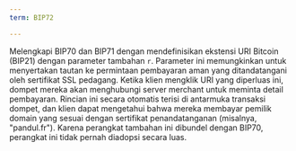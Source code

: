 ```yaml
---
term: BIP72

---
```

Melengkapi BIP70 dan BIP71 dengan mendefinisikan ekstensi URI Bitcoin (BIP21) dengan parameter tambahan `r`. Parameter ini memungkinkan untuk menyertakan tautan ke permintaan pembayaran aman yang ditandatangani oleh sertifikat SSL pedagang. Ketika klien mengklik URI yang diperluas ini, dompet mereka akan menghubungi server merchant untuk meminta detail pembayaran. Rincian ini secara otomatis terisi di antarmuka transaksi dompet, dan klien dapat mengetahui bahwa mereka membayar pemilik domain yang sesuai dengan sertifikat penandatanganan (misalnya, "pandul.fr"). Karena perangkat tambahan ini dibundel dengan BIP70, perangkat ini tidak pernah diadopsi secara luas.